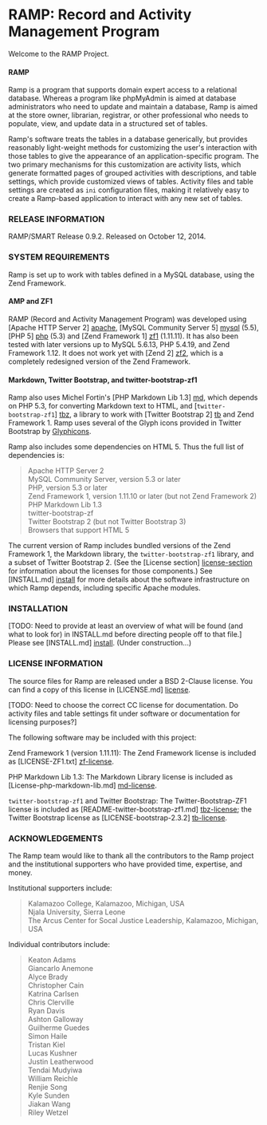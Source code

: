 # RAMP: Record and Activity Management Program #

Welcome to the RAMP Project.

#### RAMP ####

Ramp is a program that supports domain expert access to a relational
database.  Whereas a program like phpMyAdmin is aimed at database
administrators who need to update and maintain a database, Ramp is aimed
at the store owner, librarian, registrar, or other professional who
needs to populate, view, and update data in a structured set of tables.

Ramp's software treats the tables in a database generically, but
provides reasonably light-weight methods for customizing the user's
interaction with those tables to give the appearance of an
application-specific program.  The two primary mechanisms for this
customization are activity lists, which generate formatted pages
of grouped activities with descriptions, and table settings, which
provide customized views of tables.  Activity files and table
settings are created as `ini` configuration files, making it
relatively easy to create a Ramp-based application to interact with
any new set of tables.


### RELEASE INFORMATION ###

RAMP/SMART Release 0.9.2.
Released on October 12, 2014.

### SYSTEM REQUIREMENTS ###

Ramp is set up to work with tables defined in a MySQL database,
using the Zend Framework.

#### AMP and ZF1 ####
RAMP (Record and Activity Management Program) was developed using
[Apache HTTP Server 2] [apache], [MySQL Community Server 5] [mysql] (5.5),
[PHP 5] [php] (5.3) and [Zend Framework 1] [zf1] (1.11.11).  It has
also been tested with later versions up to MySQL 5.6.13, PHP 5.4.19,
and Zend Framework 1.12.  It does not work yet with [Zend 2] [zf2],
which is a completely redesigned version of the Zend Framework.

#### Markdown, Twitter Bootstrap, and twitter-bootstrap-zf1 ####
Ramp also uses Michel Fortin's [PHP Markdown Lib 1.3] [md], which
depends on PHP 5.3, for converting Markdown text to HTML, and
[`twitter-bootstrap-zf1`] [tbz], a library to work with [Twitter
Bootstrap 2] [tb] and Zend Framework 1.  Ramp uses several of the Glyph
icons provided in Twitter Bootstrap by [Glyphicons][glyphicons].

Ramp also includes some dependencies on HTML 5.  Thus the full list of
dependencies is:

>   Apache HTTP Server 2  
>   MySQL Community Server, version 5.3 or later  
>   PHP, version 5.3 or later  
>   Zend Framework 1, version 1.11.10 or later (but not Zend Framework 2)  
>   PHP Markdown Lib 1.3  
>   twitter-bootstrap-zf  
>   Twitter Bootstrap 2 (but not Twitter Bootstrap 3)  
>   Browsers that support HTML 5  

The current version of Ramp includes bundled versions of the
Zend Framework 1, the Markdown library, the `twitter-bootstrap-zf1`
library, and a subset of Twitter Bootstrap 2.  (See the [License section]
[license-section] for information about the licenses for those
components.)
See [INSTALL.md] [install] for more details about the software
infrastructure on which Ramp depends, including specific Apache modules.

### INSTALLATION ###

[TODO: Need to provide at least an overview of what will be found (and
what to look for) in INSTALL.md before directing people off to that
file.]
Please see [INSTALL.md] [install].  (Under construction...)

<h3 id="LICENSE"> LICENSE INFORMATION </h3>

The source files for Ramp are released under a BSD 2-Clause license.
You can find a copy of this license in [LICENSE.md] [license].

[TODO: Need to choose the correct CC license for documentation.  Do
activity files and table settings fit under software or documentation
for licensing purposes?]

The following software may be included with this project:

Zend Framework 1 (version 1.11.11):  The Zend Framework license is
included as [LICENSE-ZF1.txt] [zf-license].

PHP Markdown Lib 1.3:  The Markdown Library license is
included as [License-php-markdown-lib.md] [md-license].

`twitter-bootstrap-zf1` and Twitter Bootstrap:  The
Twitter-Bootstrap-ZF1 license is
included as [README-twitter-bootstrap-zf1.md] [tbz-license]; the Twitter
Bootstrap license as [LICENSE-bootstrap-2.3.2] [tb-license].

### ACKNOWLEDGEMENTS ###

The Ramp team would like to thank all the contributors to the
Ramp project and the institutional supporters who have provided
time, expertise, and money.

Institutional supporters include:

>   Kalamazoo College, Kalamazoo, Michigan, USA  
>   Njala University, Sierra Leone  
>   The Arcus Center for Socal Justice Leadership, Kalamazoo, Michigan, USA  

Individual contributors include:

>   Keaton Adams  
>   Giancarlo Anemone  
>   Alyce Brady  
>   Christopher Cain  
>   Katrina Carlsen  
>   Chris Clerville  
>   Ryan Davis  
>   Ashton Galloway  
>   Guilherme Guedes  
>   Simon Haile  
>   Tristan Kiel  
>   Lucas Kushner  
>   Justin Leatherwood  
>   Tendai Mudyiwa  
>   William Reichle  
>   Renjie Song  
>   Kyle Sunden  
>   Jiakan Wang  
>   Riley Wetzel  

[license-section]: #LICENSE
[install]: /INSTALL.md
[license]:  /LICENSE.md
[apache]:  http://httpd.apache.org/
[mysql]:  http://dev.mysql.com/downloads/
[php]: http://php.net/
[zf1]: http://www.zend.com/community/downloads
[zf-license]: /LICENSE-ZF1.txt
[zf-license-online]: http://framework.zend.com/license/new-bsd
[zf2]: http://framework.zend.com/
[md]:  http://michelf.ca/projects/php-markdown/
[md-license]: /License-php-markdown-lib.md
[tb]: http://getbootstrap.com/2.3.2/index.html
[tb-license]: /LICENSE-bootstrap-2.3.2
[tbz]: https://github.com/andreaswarnaar/twitter-bootstrap-zf1
[tbz-license]: /README-twitter-bootstrap-zf1.md
[glyphicons]: http://glyphicons.com/

